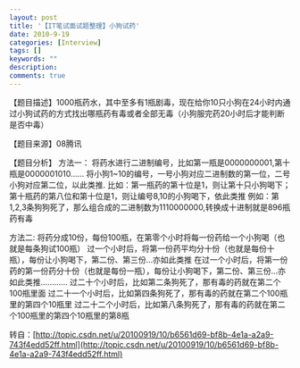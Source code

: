 ```yaml
---
layout: post
title: '【IT笔试面试题整理】小狗试药'
date: 2010-9-19
categories: [Interview]
tags: []
keywords: ""
description: 
comments: true
---
```



【题目描述】1000瓶药水，其中至多有1瓶剧毒，现在给你10只小狗在24小时内通过小狗试药的方式找出哪瓶药有毒或者全部无毒（小狗服完药20小时后才能判断是否中毒）

【题目来源】08腾讯

【题目分析】
方法一：
 将药水进行二进制编号，比如第一瓶是0000000001,第十瓶是0000001010......
 将小狗1~10的编号，一号小狗对应二进制数的第一位，二号小狗对应第二位，以此类推.
 比如：第一瓶药的第十位是1，则让第十只小狗喝下；第十瓶药的第八位和第十位是1，则让编号8,10的小狗喝下，依此类推
 例如：第1,2,3条狗狗死了，那么组合成的二进制数为1110000000,转换成十进制就是896瓶药有毒


方法二:
 将药分成10份，每份100瓶，在第零个小时将每一份药给一个小狗喝（也就是每条狗试100瓶）
 过一个小时后，将第一份药平均分十份（也就是每份十瓶），每份让小狗喝下，第二份、第三份...亦如此类推
 在过一个小时后，将第一份药的第一份药分十份（也就是每份一瓶），每份让小狗喝下，第二份、第三份...亦如此类推............
 过二十个小时后，比如第二条狗死了，那有毒的药就在第二个100瓶里面
 过二十一个小时后，比如第四条狗死了，那有毒的药就在第二个100瓶里的第四个10瓶里
 过二十二个小时后，比如第八条狗死了，那有毒的药就在第二个100瓶里的第四个10瓶里的第8瓶



转自：[http://topic.csdn.net/u/20100919/10/b6561d69-bf8b-4e1a-a2a9-743f4edd52ff.html](http://topic.csdn.net/u/20100919/10/b6561d69-bf8b-4e1a-a2a9-743f4edd52ff.html)

